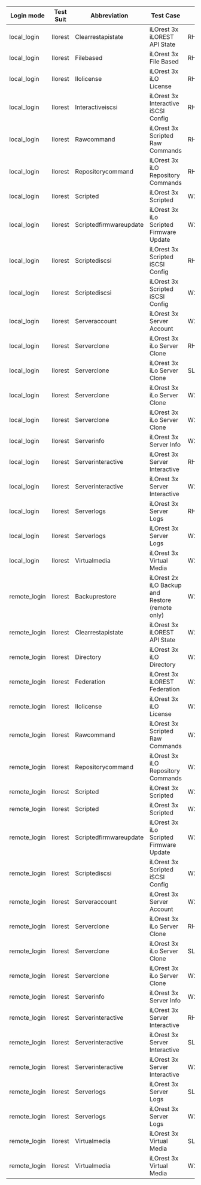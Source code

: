 | Login mode | Test Suit | Abbreviation | Test Case | OS | OS | Owner | Reason | Follow-up |
|------|---|---|------|-----------|------------|-----------|---|---|
local_login|Ilorest|Clearrestapistate|iLOrest 3x iLOREST API State | RHEL 8 | U5 | | | |
local_login|Ilorest|Filebased|iLOrest 3x File Based | RHEL 8 | U5 | | | |
local_login|Ilorest|Ilolicense|iLOrest 3x iLO License | RHEL 8 | U5 | | | |
local_login|Ilorest|Interactiveiscsi|iLOrest 3x Interactive iSCSI Config | RHEL 8 | U5 | | | |
local_login|Ilorest|Rawcommand|iLOrest 3x Scripted Raw Commands | RHEL 8 | U5 | | | |
local_login|Ilorest|Repositorycommand|iLOrest 3x iLO Repository Commands | RHEL 8 | U5 | | | |
local_login|Ilorest|Scripted|iLOrest 3x Scripted | W2K19 | | | |
local_login|Ilorest|Scriptedfirmwareupdate|iLOrest 3x iLo Scripted Firmware Update | W2K19 | | | |
local_login|Ilorest|Scriptediscsi|iLOrest 3x Scripted iSCSI Config | RHEL 8 | U5 | | | |
local_login|Ilorest|Scriptediscsi|iLOrest 3x Scripted iSCSI Config | W2K19 | | | |
local_login|Ilorest|Serveraccount|iLOrest 3x Server Account | W2K19 | | | |
local_login|Ilorest|Serverclone|iLOrest 3x iLo Server Clone | RHEL 8 | U5 | | | |
local_login|Ilorest|Serverclone|iLOrest 3x iLo Server Clone | SLES15 | SP3 | | | |
local_login|Ilorest|Serverclone|iLOrest 3x iLo Server Clone | W2K19 | | | |
local_login|Ilorest|Serverclone|iLOrest 3x iLo Server Clone | W2K22 | | | |
local_login|Ilorest|Serverinfo|iLOrest 3x Server Info | W2K19 | | | |
local_login|Ilorest|Serverinteractive|iLOrest 3x Server Interactive | RHEL 8 | U5 | | | |
local_login|Ilorest|Serverinteractive|iLOrest 3x Server Interactive | W2K19 | | | |
local_login|Ilorest|Serverlogs|iLOrest 3x Server Logs | RHEL 8 | U5 | | | |
local_login|Ilorest|Serverlogs|iLOrest 3x Server Logs | W2K19 | | | |
local_login|Ilorest|Virtualmedia|iLOrest 3x Virtual Media | W2K19 | | | |
remote_login|Ilorest|Backuprestore|iLOrest 2x iLO Backup and Restore (remote only) | W2K19 | | | |
remote_login|Ilorest|Clearrestapistate|iLOrest 3x iLOREST API State | W2K19 | | | |
remote_login|Ilorest|Directory|iLOrest 3x iLO Directory | W2K19 | | | |
remote_login|Ilorest|Federation|iLOrest 3x iLOREST Federation | W2K19 | | | |
remote_login|Ilorest|Ilolicense|iLOrest 3x iLO License | W2K19 | | | |
remote_login|Ilorest|Rawcommand|iLOrest 3x Scripted Raw Commands | W2K19 | | | |
remote_login|Ilorest|Repositorycommand|iLOrest 3x iLO Repository Commands | W2K19 | | | |
remote_login|Ilorest|Scripted|iLOrest 3x Scripted | W2K19 | | | |
remote_login|Ilorest|Scripted|iLOrest 3x Scripted | W2K22 | | | |
remote_login|Ilorest|Scriptedfirmwareupdate|iLOrest 3x iLo Scripted Firmware Update | W2K19 | | | |
remote_login|Ilorest|Scriptediscsi|iLOrest 3x Scripted iSCSI Config | W2K19 | | | |
remote_login|Ilorest|Serveraccount|iLOrest 3x Server Account | W2K19 | | | |
remote_login|Ilorest|Serverclone|iLOrest 3x iLo Server Clone | RHEL 8 | U5 | | | |
remote_login|Ilorest|Serverclone|iLOrest 3x iLo Server Clone | SLES15 | SP3 | | | |
remote_login|Ilorest|Serverclone|iLOrest 3x iLo Server Clone | W2K19 | | | |
remote_login|Ilorest|Serverinfo|iLOrest 3x Server Info | W2K19 | | | |
remote_login|Ilorest|Serverinteractive|iLOrest 3x Server Interactive | RHEL 8 | U5 | | | |
remote_login|Ilorest|Serverinteractive|iLOrest 3x Server Interactive | SLES15 | SP3 | | | |
remote_login|Ilorest|Serverinteractive|iLOrest 3x Server Interactive | W2K19 | | | |
remote_login|Ilorest|Serverlogs|iLOrest 3x Server Logs | SLES15 | SP3 | | | |
remote_login|Ilorest|Serverlogs|iLOrest 3x Server Logs | W2K19 | | | |
remote_login|Ilorest|Virtualmedia|iLOrest 3x Virtual Media | SLES15 | SP3 | | | |
remote_login|Ilorest|Virtualmedia|iLOrest 3x Virtual Media | W2K19 | | | |
